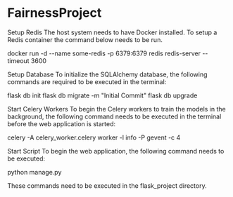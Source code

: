 # FairnessProject

Setup Redis
The host system needs to have Docker installed. To setup a Redis container the command below
needs to be run.

docker run -d --name some-redis -p 6379:6379 redis redis-server --timeout 3600

Setup Database
To initialize the SQLAlchemy database, the following commands are required to be executed in
the terminal:

flask db init
flask db migrate -m "Initial Commit"
flask db upgrade

Start Celery Workers
To begin the Celery workers to train the models in the background, the following command
needs to be executed in the terminal before the web application is started:

celery -A celery_worker.celery worker -l info -P gevent -c 4

Start Script
To begin the web application, the following command needs to be executed:

python manage.py

These commands need to be executed in the flask_project directory.
